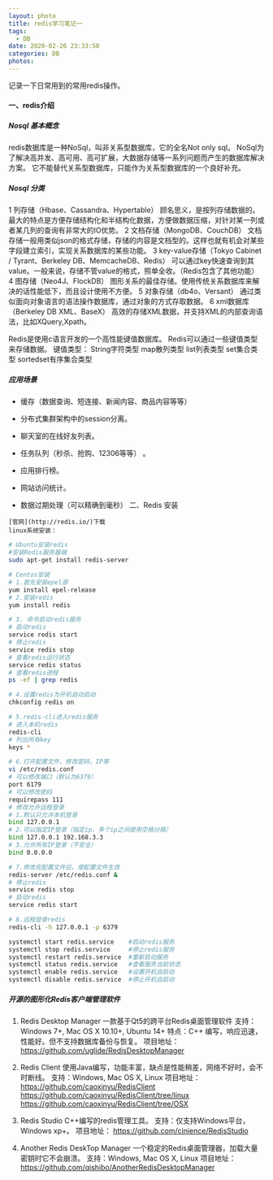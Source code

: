 ```yaml
---
layout: photo
title: redis学习笔记一
tags:
  - DB
date: 2020-02-26 23:33:50
categories: DB
photos:
---
```

记录一下日常用到的常用redis操作。
<!--more-->

#### 一、redis介绍

#####  Nosql 基本概念

  redis数据库是一种NoSql，叫非关系型数据库，它的全名Not only sql。
  NoSql为了解决高并发、高可用、高可扩展，大数据存储等一系列问题而产生的数据库解决方案。
  它不能替代关系型数据库，只能作为关系型数据库的一个良好补充。

#####  Nosql 分类

 1 列存储（Hbase、Cassandra、Hypertable）
  顾名思义，是按列存储数据的。最大的特点是方便存储结构化和半结构化数据，方便做数据压缩，对针对某一列或者某几列的查询有非常大的IO优势。
 2 文档存储（MongoDB、CouchDB）
  文档存储一般用类似json的格式存储，存储的内容是文档型的。这样也就有机会对某些字段建立索引，实现关系数据库的某些功能。
 3 key-value存储（Tokyo Cabinet / Tyrant、Berkeley DB、MemcacheDB、Redis）
  可以通过key快速查询到其value。一般来说，存储不管value的格式，照单全收。（Redis包含了其他功能）
 4 图存储（Neo4J、FlockDB）
  图形关系的最佳存储。使用传统关系数据库来解决的话性能低下，而且设计使用不方便。
 5 对象存储（db4o、Versant）
  通过类似面向对象语言的语法操作数据库，通过对象的方式存取数据。
 6 xml数据库（Berkeley DB XML、BaseX）
  高效的存储XML数据，并支持XML的内部查询语法，比如XQuery,Xpath。

 Redis是使用c语言开发的一个高性能键值数据库。
 Redis可以通过一些键值类型来存储数据。 
 键值类型： 
  String字符类型 
  map散列类型 
  list列表类型 
  set集合类型 
  sortedset有序集合类型

#####   应用场景

   - 缓存（数据查询、短连接、新闻内容、商品内容等等）

   - 分布式集群架构中的session分离。

   - 聊天室的在线好友列表。 

   - 任务队列（秒杀、抢购、12306等等） 。

   - 应用排行榜。

   - 网站访问统计。 

   - 数据过期处理（可以精确到毫秒）
二、Redis 安装

    [官网](http://redis.io/)下载
    linux系统安装：
```bash
# Ubuntu安装redis
#安装Redis服务器端
sudo apt-get install redis-server

# Centos安装
# 1.首先安装epel源
yum install epel-release
# 2.安装redis
yum install redis

# 3. 命令启动redis服务
# 启动redis
service redis start
# 停止redis
service redis stop
# 查看redis运行状态
service redis status
# 查看redis进程
ps -ef | grep redis

# 4.设置redis为开机自动启动
chkconfig redis on

# 5.redis-cli进入redis服务
# 进入本机redis
redis-cli
# 列出所有key
keys *

# 6.打开配置文件，修改密码，IP等
vi /etc/redis.conf
# 可以修改端口（默认为6379）
port 6179
# 可以修改密码
requirepass 111
# 修改允许远程登录
# 1.默认只允许本机登录
bind 127.0.0.1
# 2.可以指定IP登录（指定ip，多个ip之间使用空格分隔）
bind 127.0.0.1 192.168.3.3
# 3.允许所有IP登录（不安全）
bind 0.0.0.0

# 7.修改完配置文件后，使配置文件生效
redis-server /etc/redis.conf &
# 停止redis
service redis stop
# 启动redis
service redis start

# 8.远程登录redis
redis-cli -h 127.0.0.1 -p 6379

systemctl start redis.service    #启动redis服务
systemctl stop redis.service     #停止redis服务
systemctl restart redis.service  #重新启动服务
systemctl status redis.service   #查看服务当前状态
systemctl enable redis.service   #设置开机自启动
systemctl disable redis.service  #停止开机自启动
```

##### 开源的图形化Redis客户端管理软件

  1. Redis Desktop Manager
      一款基于Qt5的跨平台Redis桌面管理软件
      支持：Windows 7+, Mac OS X 10.10+, Ubuntu 14+
      特点：C++ 编写，响应迅速，性能好。但不支持数据库备份与恢复。
      项目地址：https://github.com/uglide/RedisDesktopManager
    
  2. Redis Client
      使用Java编写，功能丰富，缺点是性能稍差，网络不好时，会不时断线。
      支持：Windows, Mac OS X, Linux
      项目地址：https://github.com/caoxinyu/RedisClient
          https://github.com/caoxinyu/RedisClient/tree/linux
          https://github.com/caoxinyu/RedisClient/tree/OSX
  
  3. Redis Studio
      C++编写的redis管理工具。
      支持：仅支持Windows平台，Windows xp+。
      项目地址： https://github.com/cinience/RedisStudio
   
  4. Another Redis DeskTop Manager
      一个稳定的Redis桌面管理器，加载大量密钥时它不会崩溃。
      支持：Windows, Mac OS X, Linux
      项目地址：https://github.com/qishibo/AnotherRedisDesktopManager